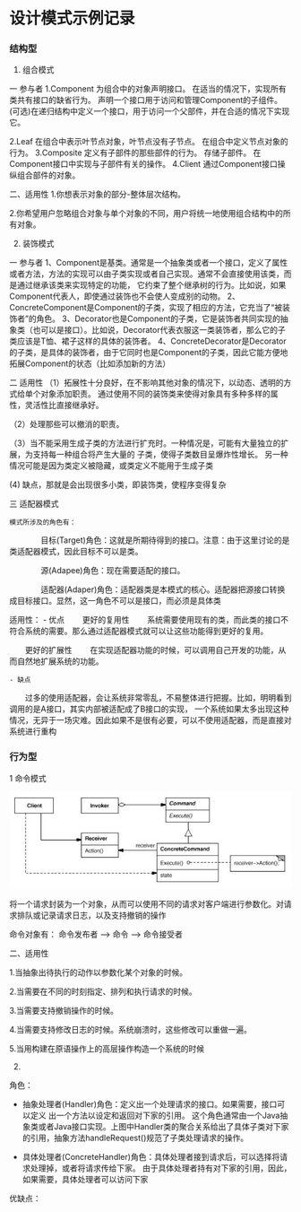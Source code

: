  # 设计模式示例记录
 
 

### 结构型  


1. 组合模式

一 参与者
1.Component 为组合中的对象声明接口。 在适当的情况下，实现所有类共有接口的缺省行为。 声明一个接口用于访问和管理Component的子组件。 (可选)在递归结构中定义一个接口，用于访问一个父部件，并在合适的情况下实现它。

2.Leaf 在组合中表示叶节点对象，叶节点没有子节点。 在组合中定义节点对象的行为。 
3.Composite 定义有子部件的那些部件的行为。 存储子部件。 在Component接口中实现与子部件有关的操作。 
4.Client 通过Component接口操纵组合部件的对象。

二、适用性
1.你想表示对象的部分-整体层次结构。

2.你希望用户忽略组合对象与单个对象的不同，用户将统一地使用组合结构中的所有对象。


2. 装饰模式

一 参与者
1、Component是基类。通常是一个抽象类或者一个接口，定义了属性或者方法，方法的实现可以由子类实现或者自己实现。通常不会直接使用该类，而是通过继承该类来实现特定的功能，
   它约束了整个继承树的行为。比如说，如果Component代表人，即使通过装饰也不会使人变成别的动物。 
2、ConcreteComponent是Component的子类，实现了相应的方法，它充当了“被装饰者”的角色。 
3、Decorator也是Component的子类，它是装饰者共同实现的抽象类（也可以是接口）。比如说，Decorator代表衣服这一类装饰者，那么它的子类应该是T恤、裙子这样的具体的装饰者。 
4、ConcreteDecorator是Decorator的子类，是具体的装饰者，由于它同时也是Component的子类，因此它能方便地拓展Component的状态（比如添加新的方法）

二 适用性
（1）拓展性十分良好，在不影响其他对象的情况下，以动态、透明的方式给单个对象添加职责。
    通过使用不同的装饰类来使得对象具有多种多样的属性，灵活性比直接继承好。

（2）处理那些可以撤消的职责。

（3）当不能采用生成子类的方法进行扩充时。一种情况是，可能有大量独立的扩展，为支持每一种组合将产生大量的 子类，使得子类数目呈爆炸性增长。
   另一种情况可能是因为类定义被隐藏，或类定义不能用于生成子类
   
 (4) 缺点，那就是会出现很多小类，即装饰类，使程序变得复杂

三 适配器模式

    模式所涉及的角色有：

　　　　目标(Target)角色：这就是所期待得到的接口。注意：由于这里讨论的是类适配器模式，因此目标不可以是类。

　　　　源(Adapee)角色：现在需要适配的接口。

　　　　适配器(Adaper)角色：适配器类是本模式的核心。适配器把源接口转换成目标接口。显然，这一角色不可以是接口，而必须是具体类

   适用性：
    - 优点
   　　更好的复用性
   　　系统需要使用现有的类，而此类的接口不符合系统的需要。那么通过适配器模式就可以让这些功能得到更好的复用。
   
   　　更好的扩展性
   　　在实现适配器功能的时候，可以调用自己开发的功能，从而自然地扩展系统的功能。
   
    - 缺点
   　　过多的使用适配器，会让系统非常零乱，不易整体进行把握。比如，明明看到调用的是A接口，其实内部被适配成了B接口的实现，
      一个系统如果太多出现这种情况，无异于一场灾难。因此如果不是很有必要，可以不使用适配器，而是直接对系统进行重构

 ### 行为型
  
1 命令模式

![UML类图](./pics/command-desing.jpg)

将一个请求封装为一个对象，从而可以使用不同的请求对客户端进行参数化。对请求排队或记录请求日志，以及支持撤销的操作

命令对象有： 命令发布者 --> 命令  --> 命令接受者

二、适用性

1.当抽象出待执行的动作以参数化某个对象的时候。

2.当需要在不同的时刻指定、排列和执行请求的时候。

3.当需要支持撤销操作的时候。

4.当需要支持修改日志的时候。系统崩溃时，这些修改可以重做一遍。

5.当用构建在原语操作上的高层操作构造一个系统的时候


2.
  
  角色：
  - 抽象处理者(Handler)角色：定义出一个处理请求的接口。如果需要，接口可以定义 出一个方法以设定和返回对下家的引用。
这个角色通常由一个Java抽象类或者Java接口实现。上图中Handler类的聚合关系给出了具体子类对下家的引用，抽象方法handleRequest()规范了子类处理请求的操作。
   
  - 具体处理者(ConcreteHandler)角色：具体处理者接到请求后，可以选择将请求处理掉，或者将请求传给下家。
    由于具体处理者持有对下家的引用，因此，如果需要，具体处理者可以访问下家

  优缺点：
  